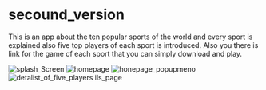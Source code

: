 # secound_version

This is an app about the ten popular sports of the world and every sport is explained also five top players of each sport is introduced.
Also you there is link for the game of each sport that you can simply download and play.

![splash_Screen](https://github.com/user-attachments/assets/1e7b1e72-a007-445c-92f3-49daa7569ab2)
![homepage](https://github.com/user-attachments/assets/c82952fb-90c6-40ff-b9db-19d590f6b336)
![honepage_popupmeno](https://github.com/user-attachments/assets/a306566e-eb36-4ccb-baa6-2aa82a33f292)
![deta![list_of_five_players](https://github.com/user-attachments/assets/a6154e64-69e4-4a04-b7b8-a56d27f780ef)
ils_page](https://github.com/user-attachments/assets/0f760de5-0afd-43ab-ba62-03db9133b21f)
